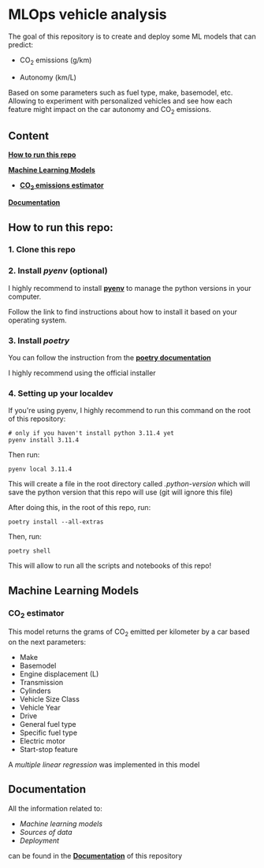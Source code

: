# MLOps vehicle analysis

The goal of this repository is to create and deploy some ML models that can predict:

- CO<sub>2</sub> emissions (g/km)

- Autonomy (km/L)

Based on some parameters such as fuel type, make, basemodel, etc. Allowing to experiment with personalized vehicles and see how each feature might impact on the car autonomy and CO<sub>2</sub> emissions. 

## Content

[**How to run this repo**](#how-to-run-this-repo)

[**Machine Learning Models**](#machine-learning-models)

- [**CO<sub>2</sub> emissions estimator**](#co2-estimator)

[**Documentation**](#documentation)


## How to run this repo:

### 1. Clone this repo

### 2. Install *pyenv* (optional)

I highly recommend to install [**pyenv**](https://github.com/pyenv/pyenv?tab=readme-ov-file#installation) to manage the python versions in your computer.

Follow the link to find instructions about how to install it based on your operating system.

### 3. Install *poetry*

You can follow the instruction from the [**poetry documentation**](https://python-poetry.org/docs/#installing-with-the-official-installer)

I highly recommend using the official installer

### 4. Setting up your localdev

If you're using pyenv, I highly recommend to run this command on the root of this repository:

    # only if you haven't install python 3.11.4 yet
    pyenv install 3.11.4 

Then run:

    pyenv local 3.11.4

This will create a file in the root directory called *.python-version* which will save the python version that this repo will use (git will ignore this file)

After doing this, in the root of this repo, run:

    poetry install --all-extras

Then, run:

    poetry shell

This will allow to run all the scripts and notebooks of this repo!

## Machine Learning Models

### CO<sub>2</sub> estimator

This model returns the grams of CO<sub>2</sub> emitted per kilometer by a car based on the next parameters:

- Make
- Basemodel
- Engine displacement (L)
- Transmission
- Cylinders
- Vehicle Size Class
- Vehicle Year
- Drive
- General fuel type
- Specific fuel type
- Electric motor
- Start-stop feature

A *multiple linear regression* was implemented in this model

## Documentation

All the information related to: 
- *Machine learning models*
- *Sources of data*
- *Deployment*

can be found in the [**Documentation**](https://emmanuelmald.github.io/MLOps-vehicle-analysis/) of this repository




